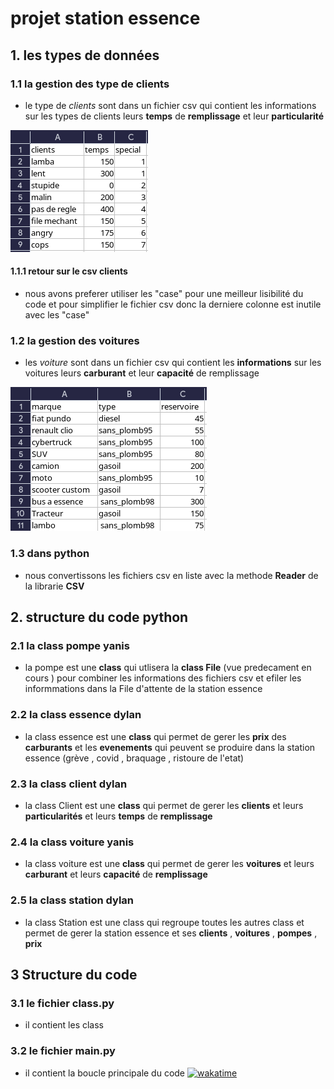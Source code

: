 # projet station essence

## 1. les types de données

### 1.1 la gestion des type de clients

- le type de *clients* sont dans  un fichier csv qui contient les informations sur les types de clients leurs **temps** de **remplissage** et leur **particularité**

![clients_csv](c_csv.png)

#### 1.1.1 retour sur le csv clients

- nous avons preferer utiliser les "case" pour une meilleur lisibilité du code et pour simplifier le fichier csv donc la derniere colonne est inutile avec les "case"

### 1.2 la gestion des voitures

- les *voiture* sont dans  un fichier csv qui contient les **informations** sur les voitures leurs **carburant** et leur **capacité** de remplissage

![voiture_csv](v_csv.png)

### 1.3 dans python

- nous convertissons les fichiers csv en liste avec la methode **Reader** de la librarie **CSV**

## 2. structure du code python

### 2.1 la class pompe yanis

- la pompe est une **class** qui utlisera la **class File** (vue predecament en cours ) pour combiner les informations des fichiers csv et efiler les informmations dans la  File d'attente de la station essence
  
### 2.2 la class essence dylan

- la class essence est une **class** qui permet de gerer les **prix** des **carburants** et les **evenements** qui peuvent se produire dans la station essence (grève , covid , braquage , ristoure de l'etat)

### 2.3 la class client dylan

- la class Client est une **class** qui permet de gerer les **clients** et leurs **particularités** et leurs **temps** de **remplissage**

### 2.4 la class voiture yanis

- la class voiture est une **class** qui permet de gerer les **voitures** et leurs **carburant** et leurs **capacité** de **remplissage**

### 2.5 la class station dylan

- la class Station est une class qui regroupe toutes les autres class et permet de gerer la station essence et ses **clients** , **voitures** , **pompes** , **prix**

## 3 Structure du code

### 3.1 le fichier class.py

- il contient les class

### 3.2  le fichier main.py

- il contient la boucle principale du code
[![wakatime](https://wakatime.com/badge/user/1dff2156-409d-4a9c-83e3-80e9582fd198/project/b51493e9-3bee-43bd-aea6-798a15f0a435.svg)](https://wakatime.com/badge/user/1dff2156-409d-4a9c-83e3-80e9582fd198/project/b51493e9-3bee-43bd-aea6-798a15f0a435)
